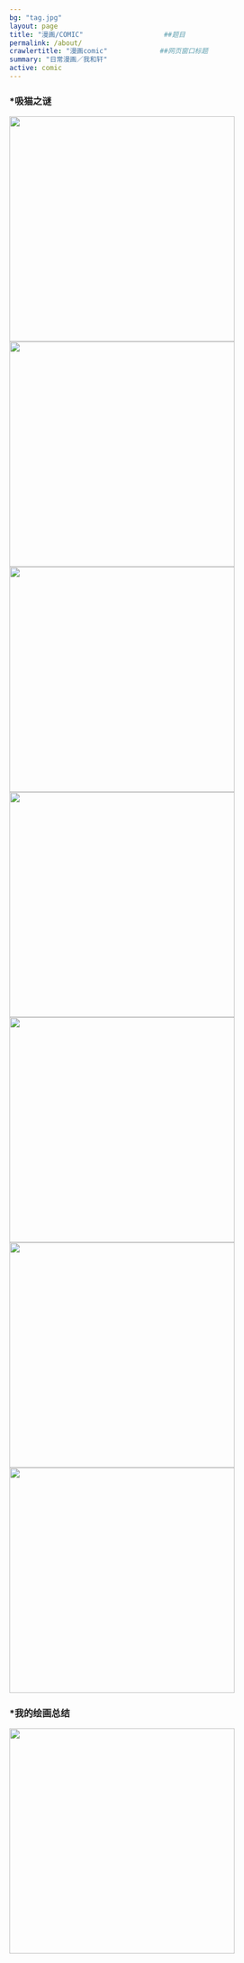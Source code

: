 ```yaml
---
bg: "tag.jpg"
layout: page
title: "漫画/COMIC"                    ##题目
permalink: /about/
crawlertitle: "漫画comic"             ##网页窗口标题
summary: "日常漫画／我和轩"
active: comic
---
```


### *吸猫之谜

<img src="{{baseurl}}/media/images/illustration/1.jpg" width="400"> 
<img src="{{baseurl}}/media/images/illustration/2.jpg" width="400"> 
<img src="{{baseurl}}/media/images/illustration/3.jpg" width="400"> 
<img src="{{baseurl}}/media/images/illustration/4.jpg" width="400"> 
<img src="{{baseurl}}/media/images/illustration/5.jpg" width="400"> 
<img src="{{baseurl}}/media/images/illustration/6.jpg" width="400"> 
<img src="{{baseurl}}/media/images/illustration/7.jpg" width="400"> 

### *我的绘画总结

<img src="{{baseurl}}/media/images/illustration/我的总结.jpg" width="400"> 